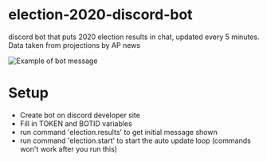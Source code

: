 # election-2020-discord-bot

discord bot that puts 2020 election results in chat, updated every 5 minutes. Data taken from projections by AP news

![Example of bot message](https://i.imgur.com/oRBpeIT.png)

# Setup
- Create bot on discord developer site
- Fill in TOKEN and BOTID variables
- run command 'election.results' to get initial message shown
- run command 'election.start' to start the auto update loop (commands won't work after you run this)

